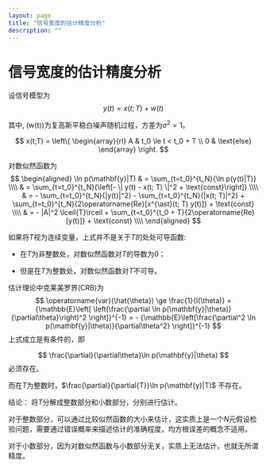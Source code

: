 ```yaml
---
layout: page
title: "信号宽度的估计精度分析"
description: ""
---
```

# 信号宽度的估计精度分析
设信号模型为
$$
y(t) = x(t; T) + w(t)
$$

其中, \(w(t)\)为复高斯平稳白噪声随机过程，方差为$\sigma^2 = 1$。

$$
x(t;T) = \left\{ 
\begin{array}{rl}
A & t_0 \le t < t_0 + T \\
0 & \text{else} 
\end{array} 
\right.
$$

对数似然函数为
$$
\begin{aligned}
\ln p(\mathbf{y}|T) & = \sum_{t=t_0}^{t_N}{\ln p(y(t)|T)} \\\\
& = \sum_{t=t_0}^{t_N}{\left[- \| y(t) - x(t; T) \|^2  + \text{const}\right]} \\\\
& = - \sum_{t=t_0}^{t_N}{|y(t)|^2} - \sum_{t=t_0}^{t_N}{|x(t; T)|^2} + \sum_{t=t_0}^{t_N}{2\operatorname{Re}[x^{\ast}(t; T) y(t)]} + \text{const} \\\\
& = - |A|^2 \lceil{T}\rceil + \sum_{t=t_0}^{t_0 + T}{2\operatorname{Re}[y(t)]} + \text{const} \\\\
\end{aligned}
$$

如果将$T$视为连续变量，上式并不是关于$T$的处处可导函数: 

- 在$T$为非整数处，对数似然函数对$T$的导数为0；

- 但是在$T$为整数处，对数似然函数对$T$不可导。

估计理论中克莱美罗界(CRB)为
$$
\operatorname{var}(\hat{\theta}) \ge \frac{1}{I(\theta)} = {\mathbb{E}\left[
\left(\frac{\partial \ln p(\mathbf{y}|\theta)}{\partial\theta}\right)^2
\right]}^{-1}
= - {\mathbb{E}\left[\frac{\partial^2 \ln p(\mathbf{y}|\theta)}{\partial\theta^2}
\right]}^{-1}
$$
上式成立是有条件的，即

$$
\frac{\partial}{\partial\theta}\ln p(\mathbf{y}|\theta)
$$
必须存在。

而在$T$为整数时，$\frac{\partial}{\partial{T}}\ln p(\mathbf{y}|T)$ 不存在。

结论： 将$T$分解成整数部分和小数部分，分别进行估计。

对于整数部分，可以通过比较似然函数的大小来估计，这实质上是一个$N$元假设检验问题，需要通过错误概率来描述估计的准确程度，均方根误差的概念不适用。

对于小数部分，因为对数似然函数与小数部分无关，实质上无法估计，也就无所谓精度。


